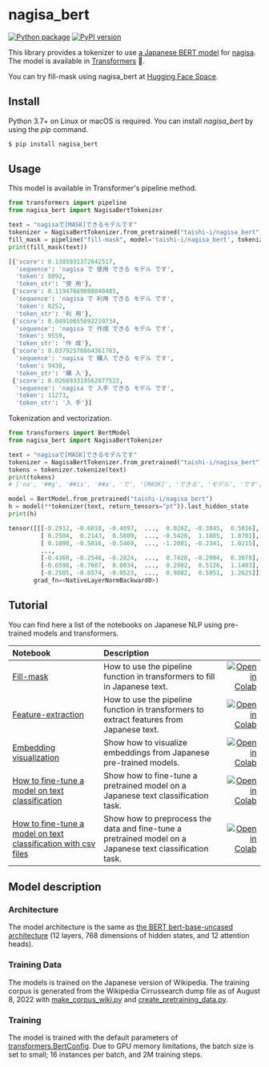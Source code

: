 # nagisa_bert

[![Python package](https://github.com/taishi-i/nagisa_bert/actions/workflows/python-package.yml/badge.svg)](https://github.com/taishi-i/nagisa_bert/actions/workflows/python-package.yml)
[![PyPI version](https://badge.fury.io/py/nagisa_bert.svg)](https://badge.fury.io/py/nagisa_bert)

This library provides a tokenizer to use [a Japanese BERT model](https://huggingface.co/taishi-i/nagisa_bert) for [nagisa](https://github.com/taishi-i/nagisa).
The model is available in [Transformers](https://github.com/huggingface/transformers) 🤗.

You can try fill-mask using nagisa_bert at [Hugging Face Space](https://huggingface.co/spaces/taishi-i/nagisa_bert-fill_mask).


## Install

Python 3.7+ on Linux or macOS is required.
You can install *nagisa_bert* by using the *pip* command.


```bash
$ pip install nagisa_bert
```

## Usage

This model is available in Transformer's pipeline method.

```python
from transformers import pipeline
from nagisa_bert import NagisaBertTokenizer

text = "nagisaで[MASK]できるモデルです"
tokenizer = NagisaBertTokenizer.from_pretrained("taishi-i/nagisa_bert")
fill_mask = pipeline("fill-mask", model='taishi-i/nagisa_bert', tokenizer=tokenizer)
print(fill_mask(text))
```

```python
[{'score': 0.1385931372642517,
  'sequence': 'nagisa で 使用 できる モデル です',
  'token': 8092,
  'token_str': '使 用'},
 {'score': 0.11947669088840485,
  'sequence': 'nagisa で 利用 できる モデル です',
  'token': 8252,
  'token_str': '利 用'},
 {'score': 0.04910655692219734,
  'sequence': 'nagisa で 作成 できる モデル です',
  'token': 9559,
  'token_str': '作 成'},
 {'score': 0.03792576864361763,
  'sequence': 'nagisa で 購入 できる モデル です',
  'token': 9430,
  'token_str': '購 入'},
 {'score': 0.026893319562077522,
  'sequence': 'nagisa で 入手 できる モデル です',
  'token': 11273,
  'token_str': '入 手'}]
```

Tokenization and vectorization.

```python
from transformers import BertModel
from nagisa_bert import NagisaBertTokenizer

text = "nagisaで[MASK]できるモデルです"
tokenizer = NagisaBertTokenizer.from_pretrained("taishi-i/nagisa_bert")
tokens = tokenizer.tokenize(text)
print(tokens)
# ['na', '##g', '##is', '##a', 'で', '[MASK]', 'できる', 'モデル', 'です']

model = BertModel.from_pretrained("taishi-i/nagisa_bert")
h = model(**tokenizer(text, return_tensors="pt")).last_hidden_state
print(h)
```

```python
tensor([[[-0.2912, -0.6818, -0.4097,  ...,  0.0262, -0.3845,  0.5816],
         [ 0.2504,  0.2143,  0.5809,  ..., -0.5428,  1.1805,  1.8701],
         [ 0.1890, -0.5816, -0.5469,  ..., -1.2081, -0.2341,  1.0215],
         ...,
         [-0.4360, -0.2546, -0.2824,  ...,  0.7420, -0.2904,  0.3070],
         [-0.6598, -0.7607,  0.0034,  ...,  0.2982,  0.5126,  1.1403],
         [-0.2505, -0.6574, -0.0523,  ...,  0.9082,  0.5851,  1.2625]]],
       grad_fn=<NativeLayerNormBackward0>)
```

## Tutorial

You can find here a list of the notebooks on Japanese NLP using pre-trained models and transformers.


| Notebook     |      Description      |   |
|:----------|:-------------|------:|
| [Fill-mask](https://github.com/taishi-i/nagisa_bert/blob/develop/notebooks/fill_mask-japanese_bert_models.ipynb)  | How to use the pipeline function in transformers to fill in Japanese text. |[![Open in Colab](https://colab.research.google.com/assets/colab-badge.svg)](https://colab.research.google.com/github/taishi-i/nagisa_bert/blob/develop/notebooks/fill_mask-japanese_bert_models.ipynb)|
| [Feature-extraction](https://github.com/taishi-i/nagisa_bert/blob/develop/notebooks/feature_extraction-japanese_bert_models.ipynb)  | How to use the pipeline function in transformers to extract features from Japanese text. |[![Open in Colab](https://colab.research.google.com/assets/colab-badge.svg)](https://colab.research.google.com/github/taishi-i/nagisa_bert/blob/develop/notebooks/feature_extraction-japanese_bert_models.ipynb)|
| [Embedding visualization](https://github.com/taishi-i/nagisa_bert/blob/develop/notebooks/embedding_visualization-japanese_bert_models.ipynb)  | Show how to visualize embeddings from Japanese pre-trained models. |[![Open in Colab](https://colab.research.google.com/assets/colab-badge.svg)](https://colab.research.google.com/github/taishi-i/nagisa_bert/blob/develop/notebooks/embedding_visualization_japanese_bert_models.ipynb)|
| [How to fine-tune a model on text classification](https://github.com/taishi-i/nagisa_bert/blob/develop/notebooks/text_classification-amazon_reviews_ja.ipynb)  | Show how to fine-tune a pretrained model on a Japanese text classification task. |[![Open in Colab](https://colab.research.google.com/assets/colab-badge.svg)](https://colab.research.google.com/github/taishi-i/nagisa_bert/blob/develop/notebooks/text_classification-amazon_reviews_ja.ipynb)|
| [How to fine-tune a model on text classification with csv files](https://github.com/taishi-i/nagisa_bert/blob/develop/notebooks/text_classification-csv_files.ipynb)  | Show how to preprocess the data and fine-tune a pretrained model on a Japanese text classification task. |[![Open in Colab](https://colab.research.google.com/assets/colab-badge.svg)](https://colab.research.google.com/github/taishi-i/nagisa_bert/blob/develop/notebooks/text_classification-csv_files.ipynb)|


## Model description

### Architecture

The model architecture is the same as [the BERT bert-base-uncased architecture](https://huggingface.co/bert-base-uncased) (12 layers, 768 dimensions of hidden states, and 12 attention heads).

### Training Data

The models is trained on the Japanese version of Wikipedia. The training corpus is generated from the Wikipedia Cirrussearch dump file as of August 8, 2022 with [make_corpus_wiki.py](https://github.com/cl-tohoku/bert-japanese/blob/main/make_corpus_wiki.py) and [create_pretraining_data.py](https://github.com/cl-tohoku/bert-japanese/blob/main/create_pretraining_data.py).

### Training

The model is trained with the default parameters of [transformers.BertConfig](https://huggingface.co/docs/transformers/model_doc/bert#transformers.BertConfig).
Due to GPU memory limitations, the batch size is set to small; 16 instances per batch, and 2M training steps.
